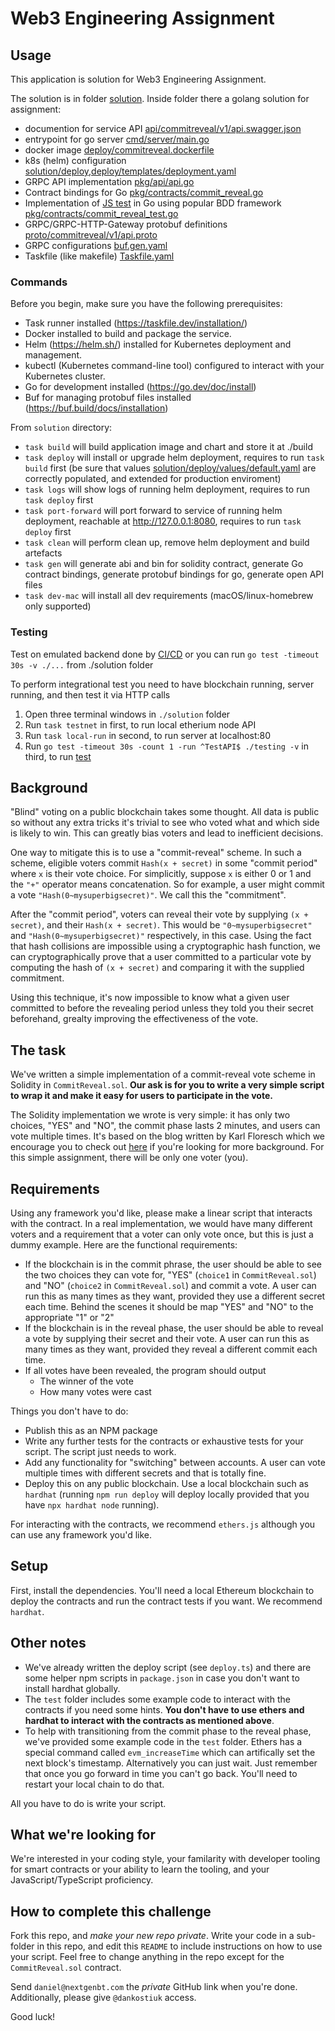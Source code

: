 # Web3 Engineering Assignment

## Usage

This application is solution for Web3 Engineering Assignment.

The solution is in folder [solution](./solution/). Inside folder there a golang solution for assignment:
- documention for service API [api/commitreveal/v1/api.swagger.json](./solution/api/commitreveal/v1/api.swagger.json)
- entrypoint for go server [cmd/server/main.go](./solution/cmd/server/main.go)
- docker image [deploy/commitreveal.dockerfile](./solution/deploy/commitreveal.dockerfile)
- k8s (helm) configuration [solution/deploy](./solution/deploy),[deploy/templates/deployment.yaml](./solution/deploy/templates/deployment.yaml)
- GRPC API implementation [pkg/api/api.go](./solution/pkg/api/api.go)
- Contract bindings for Go [pkg/contracts/commit_reveal.go](./solution/pkg/contracts/commit_reveal.go)
- Implementation of [JS test](./test/CommitReveal.test.ts) in Go using popular BDD framework [pkg/contracts/commit_reveal_test.go](./solution/pkg/contracts/commit_reveal_test.go)
- GRPC/GRPC-HTTP-Gateway protobuf definitions [proto/commitreveal/v1/api.proto](./solution/proto/commitreveal/v1/api.proto)
- GRPC configurations [buf.gen.yaml](./solution/buf.gen.yaml)
- Taskfile (like makefile) [Taskfile.yaml](./solution/Taskfile.yaml)

### Commands

Before you begin, make sure you have the following prerequisites:

- Task runner installed (https://taskfile.dev/installation/)
- Docker installed to build and package the service.
- Helm (https://helm.sh/) installed for Kubernetes deployment and management.
- kubectl (Kubernetes command-line tool) configured to interact with your Kubernetes cluster.
- Go for development installed (https://go.dev/doc/install)
- Buf for managing protobuf files installed (https://buf.build/docs/installation)

From `solution` directory:
+ `task build` will build application image and chart and store it at ./build
+ `task deploy` will install or upgrade helm deployment, requires to run `task build` first (be sure that values [solution/deploy/values/default.yaml](./solution/deploy/values/default.yaml) are correctly populated, and extended for production enviroment)
+ `task logs` will show logs of running helm deployment, requires to run `task deploy` first
+ `task port-forward` will port forward to service of running helm deployment, reachable at http://127.0.0.1:8080, requires to run `task deploy` first
+ `task clean` will perform clean up, remove helm deployment and build artefacts
+ `task gen` will generate abi and bin for solidity contract, generate Go contract bindings, generate protobuf bindings for go, generate open API files
+ `task dev-mac` will install all dev requirements (macOS/linux-homebrew only supported)

### Testing

Test on emulated backend done by [CI/CD](https://github.com/ic-n/sx/actions/runs/7079125577) or you can run `go test -timeout 30s -v ./...` from ./solution folder

To perform integrational test you need to have blockchain running, server running, and then test it via HTTP calls

1. Open three terminal windows in `./solution` folder
1. Run `task testnet` in first, to run local etherium node API
1. Run `task local-run` in second, to run server at localhost:80
1. Run `go test -timeout 30s -count 1 -run ^TestAPI$ ./testing -v` in third, to run [test](./solution/testing/local_test.go)

## Background

"Blind" voting on a public blockchain takes some thought. All data is public so without any extra tricks it's trivial to see who voted what and which side is likely to win. This can greatly bias voters and lead to inefficient decisions.

One way to mitigate this is to use a "commit-reveal" scheme. In such a scheme, eligible voters commit `Hash(x + secret)` in some "commit period" where `x` is their vote choice. For simplicitly, suppose `x` is either 0 or 1 and the `"+"` operator means concatenation. So for example, a user might commit a vote `"Hash(0~mysuperbigsecret)"`. We call this the "commitment".

After the "commit period", voters can reveal their vote by supplying `(x + secret)`, and their `Hash(x + secret)`. This would be `"0~mysuperbigsecret"` and `"Hash(0~mysuperbigsecret)"` respectively, in this case. Using the fact that hash collisions are impossible using a cryptographic hash function, we can cryptographically prove that a user committed to a particular vote by computing the hash of `(x + secret)` and comparing it with the supplied commitment.

Using this technique, it's now impossible to know what a given user committed to before the revealing period unless they told you their secret beforehand, grealty improving the effectiveness of the vote.

## The task

We've written a simple implementation of a commit-reveal vote scheme in Solidity in `CommitReveal.sol`. **Our ask is for you to write a very simple script to wrap it and make it easy for users to participate in the vote.**

The Solidity implementation we wrote is very simple: it has only two choices, "YES" and "NO", the commit phase lasts 2 minutes, and users can vote multiple times. It's based on the blog written by Karl Floresch which we encourage you to check out [here](https://karl.tech/learning-solidity-part-2-voting/) if you're looking for more background. For this simple assignment, there will be only one voter (you).

## Requirements

Using any framework you'd like, please make a linear script that interacts with the contract. In a real implementation, we would have many different voters and a requirement that a voter can only vote once, but this is just a dummy example. Here are the functional requirements:

- If the blockchain is in the commit phrase, the user should be able to see the two choices they can vote for, "YES" (`choice1` in `CommitReveal.sol`) and "NO" (`choice2` in `CommitReveal.sol`) and commit a vote. A user can run this as many times as they want, provided they use a different secret each time. Behind the scenes it should be map "YES" and "NO" to the appropriate "1" or "2"
- If the blockchain is in the reveal phase, the user should be able to reveal a vote by supplying their secret and their vote. A user can run this as many times as they want, provided they reveal a different commit each time.
- If all votes have been revealed, the program should output
  - The winner of the vote
  - How many votes were cast

Things you don't have to do:

- Publish this as an NPM package
- Write any further tests for the contracts or exhaustive tests for your script. The script just needs to work.
- Add any functionality for "switching" between accounts. A user can vote multiple times with different secrets and that is totally fine.
- Deploy this on any public blockchain. Use a local blockchain such as `hardhat` (running `npm run deploy` will deploy locally provided that you have `npx hardhat node` running).

For interacting with the contracts, we recommend `ethers.js` although you can use any framework you'd like.

## Setup

First, install the dependencies. You'll need a local Ethereum blockchain to deploy the contracts and run the contract tests if you want. We recommend `hardhat`.

## Other notes

- We've already written the deploy script (see `deploy.ts`) and there are some helper npm scripts in `package.json` in case you don't want to install hardhat globally.
- The `test` folder includes some example code to interact with the contracts if you need some hints. **You don't have to use ethers and hardhat to interact with the contracts as mentioned above**.
- To help with transitioning from the commit phase to the reveal phase, we've provided some example code in the `test` folder. Ethers has a special command called `evm_increaseTime` which can artifically set the next block's timestamp. Alternatively you can just wait. Just remember that once you go forward in time you can't go back. You'll need to restart your local chain to do that.

All you have to do is write your script.

## What we're looking for

We're interested in your coding style, your familarity with developer tooling for smart contracts or your ability to learn the tooling, and your JavaScript/TypeScript proficiency.

## How to complete this challenge

Fork this repo, and _make your new repo private_. Write your code in a sub-folder in this repo, and edit this `README` to include instructions on how to use your script. Feel free to change anything in the repo except for the `CommitReveal.sol` contract.

Send `daniel@nextgenbt.com` the _private_ GitHub link when you're done. Additionally, please give `@dankostiuk` access.

Good luck!
